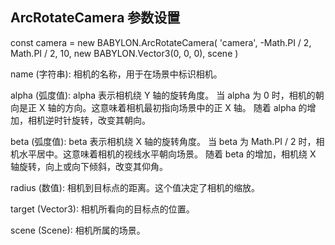 ## ArcRotateCamera 参数设置

const camera = new BABYLON.ArcRotateCamera(
'camera',
-Math.PI / 2,
Math.PI / 2,
10,
new BABYLON.Vector3(0, 0, 0),
scene
)

name (字符串): 相机的名称，用于在场景中标识相机。

alpha (弧度值): alpha 表示相机绕 Y 轴的旋转角度。
当 alpha 为 0 时，相机的朝向是正 X 轴的方向。这意味着相机最初指向场景中的正 X 轴。
随着 alpha 的增加，相机逆时针旋转，改变其朝向。

beta (弧度值): beta 表示相机绕 X 轴的旋转角度。
当 beta 为 Math.PI / 2 时，相机水平居中。这意味着相机的视线水平朝向场景。
随着 beta 的增加，相机绕 X 轴旋转，向上或向下倾斜，改变其仰角。

radius (数值): 相机到目标点的距离。这个值决定了相机的缩放。

target (Vector3): 相机所看向的目标点的位置。

scene (Scene): 相机所属的场景。
